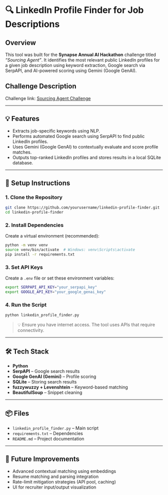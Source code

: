 # 🔍 LinkedIn Profile Finder for Job Descriptions

## Overview

This tool was built for the **Synapse Annual AI Hackathon** challenge titled _“Sourcing Agent”_. It identifies the most relevant public LinkedIn profiles for a given job description using keyword extraction, Google search via SerpAPI, and AI-powered scoring using Gemini (Google GenAI).

## Challenge Description

Challenge link: [Sourcing Agent Challenge](https://www.notion.so/synapseint/Synapse-Annual-First-Ever-AI-Hackathon-Sourcing-Agent-Challenge-21f96e231c3a80fd997dcb60f517e760)

---

## 💡 Features

- Extracts job-specific keywords using NLP.
- Performs automated Google search using SerpAPI to find public LinkedIn profiles.
- Uses Gemini (Google GenAI) to contextually evaluate and score profile matches.
- Outputs top-ranked LinkedIn profiles and stores results in a local SQLite database.

---

## 🧰 Setup Instructions

### 1. Clone the Repository

```bash
git clone https://github.com/yourusername/linkedin-profile-finder.git
cd linkedin-profile-finder
```

### 2. Install Dependencies

Create a virtual environment (recommended):

```bash
python -m venv venv
source venv/bin/activate  # Windows: venv\Scripts\activate
pip install -r requirements.txt
```

### 3. Set API Keys

Create a `.env` file or set these environment variables:

```bash
export SERPAPI_API_KEY="your_serpapi_key"
export GOOGLE_API_KEY="your_google_genai_key"
```

### 4. Run the Script

```bash
python linkedin_profile_finder.py
```

> 💡 Ensure you have internet access. The tool uses APIs that require connectivity.

---

## 🛠 Tech Stack

- **Python**
- **SerpAPI** – Google search results
- **Google GenAI (Gemini)** – Profile scoring
- **SQLite** – Storing search results
- **fuzzywuzzy + Levenshtein** – Keyword-based matching
- **BeautifulSoup** – Snippet cleaning

---

## 📦 Files

- `linkedin_profile_finder.py` – Main script
- `requirements.txt` – Dependencies
- `README.md` – Project documentation

---

## 🚀 Future Improvements

- Advanced contextual matching using embeddings
- Resume matching and parsing integration
- Rate-limit mitigation strategies (API pool, caching)
- UI for recruiter input/output visualization

